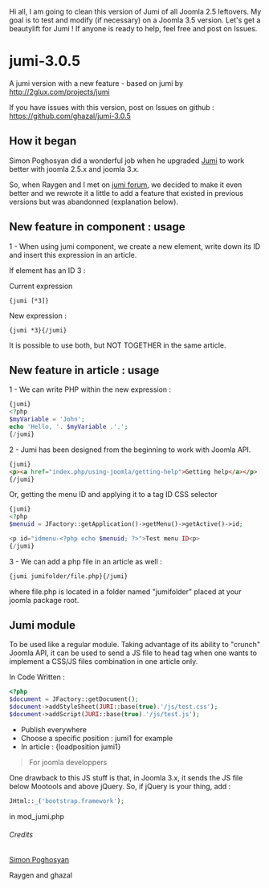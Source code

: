 Hi all, I am going to clean this version of Jumi of all Joomla 2.5 leftovers.
My goal is to test and modify (if necessary) on a Joomla 3.5 version.
Let's get a beautylift for Jumi !
If anyone is ready to help, feel free and post on Issues.

jumi-3.0.5
==========

A jumi version with a new feature - based on jumi by http://2glux.com/projects/jumi

If you have issues with this version, post on Issues on github :
https://github.com/ghazal/jumi-3.0.5

## How it began
Simon Poghosyan did a wonderful job when he upgraded [Jumi](http://2glux.com/projects/jumi) to work better with joomla 2.5.x and joomla 3.x.

So, when Raygen and I met on [jumi forum](http://2glux.com/forum/jumi/), we decided to make it even better and we rewrote it a little to add a feature that existed in previous versions but was abandonned (explanation below).

## New feature in component : usage
1 - When using jumi component, we create a new element, write down its ID and insert this expression in an article.

If element has an ID 3 :

Current expression
``` 
{jumi [*3]}
```
New expression :

``` 
{jumi *3}{/jumi}
```
It is possible to use both, but NOT TOGETHER in the same article.

## New feature in article : usage

1 - We can write PHP within the new expression  :

```php
{jumi}
<?php
$myVariable = 'John';
echo 'Hello, '. $myVariable .'.';
{/jumi}
```


2 - Jumi has been designed from the beginning to work with Joomla API.

```html
{jumi}
<p><a href="index.php/using-joomla/getting-help">Getting help</a></p>
{/jumi}
```


Or, getting the menu ID and applying it to a tag ID CSS selector

```php
{jumi}
<?php 
$menuid = JFactory::getApplication()->getMenu()->getActive()->id;

<p id="idmenu-<?php echo $menuid; ?>">Test menu ID<p>
{/jumi}
```

3 - We can add a php file in an article as well :

```html
{jumi jumifolder/file.php}{/jumi}
```
where file.php is located in a folder named "jumifolder" placed at your joomla package root.

## Jumi module
To be used like a regular module.
Taking advantage of its ability to "crunch" Joomla API, it can be used to send a JS file to head tag when one wants to implement a CSS/JS files combination in one article only.

In Code Written :
```php
<?php 
$document = JFactory::getDocument();
$document->addStyleSheet(JURI::base(true).'/js/test.css');
$document->addScript(JURI::base(true).'/js/test.js');
```
-   Publish everywhere
-   Choose a specific position : jumi1 for example
-   In article : {loadposition jumi1}

>For joomla developpers

One drawback to this JS stuff is that, in Joomla 3.x, it sends the JS file below Mootools and above jQuery.
So, if jQuery is your thing, add :

```php
JHtml::_('bootstrap.framework');
```
in mod_jumi.php

###### Credits
[Simon Poghosyan](http://2glux.com/projects/jumi)

Raygen and ghazal
